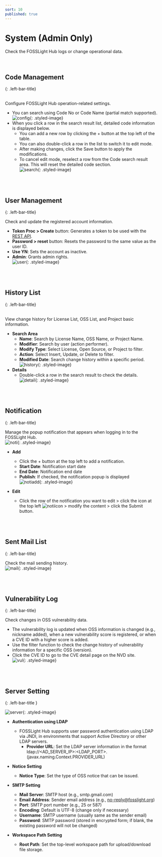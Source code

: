 ```yaml
---
sort: 10
published: true
---
```

# System (Admin Only)  
Check the FOSSLight Hub logs or change operational data.  
<br><br>

## Code Management  
{: .left-bar-title}  
<br>

Configure FOSSLight Hub operation-related settings.  
- You can search using Code No or Code Name (partial match supported).  
![config](images/9_system_code.png){: .styled-image}<br>  
- When you click a row in the search result list, detailed code information is displayed below.  
    - You can add a new row by clicking the + button at the top left of the table.  
    - You can also double-click a row in the list to switch it to edit mode.  
    - After making changes, click the Save button to apply the modifications.  
    - To cancel edit mode, reselect a row from the Code search result area. This will reset the detailed code section.  
![search](images/9_system_code_search.png){: .styled-image}     
<br><br><br>

## User Management  
{: .left-bar-title}
<br> 

Check and update the registered account information.  
- **Token Proc > Create** button: Generates a token to be used with the [REST API](https://fosslight.org/hub-guide-en/advanced/2_rest_api_2.html).  
- **Password > reset** button: Resets the password to the same value as the user ID.  
- **Use YN**: Sets the account as inactive.  
- **Admin**: Grants admin rights.  
![user](images/9_system_user.png){: .styled-image}  
<br><br><br>

## History List  
{: .left-bar-title}  
<br> 

View change history for License List, OSS List, and Project basic information.  
- **Search Area**  
    - **Name**: Search by License Name, OSS Name, or Project Name.  
    - **Modifier**: Search by user (action performer).  
    - **Modify Type**: Select License, Open Source, or Project to filter.  
    - **Action**: Select Insert, Update, or Delete to filter.  
    - **Modified Date**: Search change history within a specific period.  
![history](images/9_system_history.png){: .styled-image}  
- **Details**  
    - Double-click a row in the search result to check the details.  
![detail](images/9_system_history_detail.png){: .styled-image}   
<br><br><br>

## Notification  
{: .left-bar-title}
<br>

Manage the popup notification that appears when logging in to the FOSSLight Hub.  
![noti](images/9_system_noti_list.png){: .styled-image}  
- **Add**  
    - Click the + button at the top left to add a notification.  
    - **Start Date**: Notification start date  
    - **End Date**: Notification end date  
    - **Publish**: If checked, the notification popup is displayed  
![notiadd](images/9_system_noti_add.png){: .styled-image}  

- **Edit**  
    - Click the row of the notification you want to edit > click the icon at the top left ![notiicon](images/9_system_noti_modify_icon.png) > modify the content > click the Submit button.  
<br><br><br>

## Sent Mail List  
{: .left-bar-title}
<br>    

Check the mail sending history.  
![mail](images/9_system_mail.png){: .styled-image}  
<br><br><br>

## Vulnerability Log  
{: .left-bar-title}
<br>    

Check changes in OSS vulnerability data.  
- The vulnerability log is updated when OSS information is changed (e.g., nickname added), when a new vulnerability score is registered, or when a CVE ID with a higher score is added.  
- Use the filter function to check the change history of vulnerability information for a specific OSS (version).  
- Click the CVE ID to go to the CVE detail page on the NVD site.  
![vul](images/9_system_vul.png){: .styled-image}    
<br><br><br>

## Server Setting  
{: .left-bar-title }
<br>   

![server](images/9_system_server.png){: .styled-image}  

- **Authentication using LDAP**    
    - FOSSLight Hub supports user password authentication using LDAP via JNDI, in environments that support Active Directory or other LDAP servers.  
        - **Provider URL**: Set the LDAP server information in the format ldap://<AD_SERVER_IP>:<LDAP_PORT>. (javax.naming.Context.PROVIDER_URL)

- **Notice Setting**      
    - **Notice Type**: Set the type of OSS notice that can be issued.  

- **SMTP Setting**   
    - **Mail Server**: SMTP host (e.g., smtp.gmail.com)    
    - **Email Address**: Sender email address (e.g., no-reply@fosslight.org)    
    - **Port**: SMTP port number (e.g., 25 or 587)    
    - **Encoding**: Default is UTF-8 (change only if necessary)    
    - **Username**: SMTP username (usually same as the sender email)    
    - **Password**: SMTP password (stored in encrypted form; if blank, the existing password will not be changed)  

- **Workspace Path Setting**   
    - **Root Path**: Set the top-level workspace path for upload/download file storage.  
